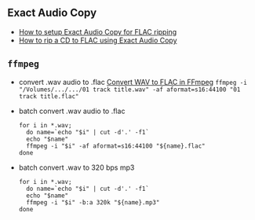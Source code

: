 
## Exact Audio Copy
- [How to setup Exact Audio Copy for FLAC ripping](https://captainrookie.com/how-to-setup-exact-audio-copy-for-flac-ripping/)
- [How to rip a CD to FLAC using Exact Audio Copy
](https://captainrookie.com/how-to-rip-a-cd-to-lossless-flac-using-exact-audio-copy/)


## `ffmpeg`
- convert .wav audio to .flac
  [Convert WAV to FLAC in FFmpeg](https://superuser.com/questions/1145138/convert-wav-to-flac-in-ffmpeg)
  `ffmpeg -i "/Volumes/.../.../01 track title.wav" -af aformat=s16:44100 "01 track title.flac"`

- batch convert .wav audio to .flac

  ```
  for i in *.wav;
    do name=`echo "$i" | cut -d'.' -f1`
    echo "$name"
    ffmpeg -i "$i" -af aformat=s16:44100 "${name}.flac"
  done
  ```

- batch convert .wav to 320 bps mp3

  ```
  for i in *.wav;
    do name=`echo "$i" | cut -d'.' -f1`
    echo "$name"
    ffmpeg -i "$i" -b:a 320k "${name}.mp3"
  done
  ```
